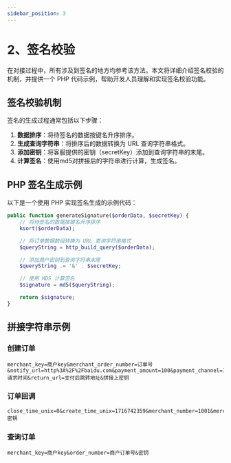 ```yaml
---
sidebar_position: 3
---
```


# 2、签名校验
在对接过程中，所有涉及到签名的地方均参考该方法。本文将详细介绍签名校验的机制，并提供一个 PHP 代码示例，帮助开发人员理解和实现签名校验功能。


## 签名校验机制

签名的生成过程通常包括以下步骤：

1. **数据排序**：将待签名的数据按键名升序排序。
2. **生成查询字符串**：将排序后的数据转换为 URL 查询字符串格式。
3. **添加密钥**：将客服提供的密钥（secretKey）添加到查询字符串的末尾。
4. **计算签名**：使用md5对拼接后的字符串进行计算，生成签名。


## PHP 签名生成示例

以下是一个使用 PHP 实现签名生成的示例代码：

```php
public function generateSignature($orderData, $secretKey) {
    // 将待签名的数据按键名升序排序
    ksort($orderData);

    // 将订单数据数组转换为 URL 查询字符串格式
    $queryString = http_build_query($orderData);

    // 添加商户密钥到查询字符串末尾
    $queryString .= '&' . $secretKey;

    // 使用 MD5 计算签名
    $signature = md5($queryString);

    return $signature;
}
```

## 拼接字符串示例
### 创建订单
```plaintext
merchant_key=商户key&merchant_order_number=订单号&notify_url=http%3A%2F%2Fbaidu.com&payment_amount=100&payment_channel=100&request_time=请求时间&return_url=支付后跳转地址&拼接上密钥
```

### 订单回调
```plaintext
close_time_unix=0&create_time_unix=1716742359&merchant_number=1001&merchant_order_number=SG202405270052390117358&payment_amount=300&payment_status=2&payment_time_unix=1716742432&platform_order_number=&密钥
```

### 查询订单
```plaintext
merchant_key=商户key&order_number=商户订单号&密钥
```